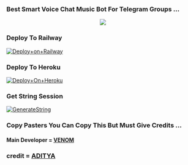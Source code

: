### Best Smart Voice Chat Music Bot For Telegram Groups ...


<p align="center"><a href="https://t.me/adityahalder"><img src="https://telegra.ph/file/a5a1e36a60cb844f7f45d.png"></a></p>




### Deploy To Railway

[![Deploy+on+Railway](https://railway.app/button.svg)](https://railway.app/new/template?template=https://github.com/VENOMxCRAZY5/VENOMxMUSIC-OP&envs=API_ID,API_HASH,BOT_TOKEN,STRING_SESSION)


### Deploy To Heroku

[![Deploy+On+Heroku](https://www.herokucdn.com/deploy/button.svg)](https://heroku.com/deploy?template=https://github.com/VENOMxCRAZY5/VENOMxMUSIC-OP)



### Get String Session

[![GenerateString](https://img.shields.io/badge/repl.it-generateString-yellowgreen)](https://replit.com/@AdityaHalder/StringSession)



### Copy Pasters You Can Copy This But Must Give Credits ...

#### Main Developer = [VENOM](https://t.me/VENOMxCRAZY)
### credit = [ADITYA](https://t.me/AdityaHalder)

